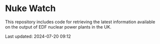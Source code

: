 # Nuke Watch

This repository includes code for retrieving the latest information available on the output of EDF nuclear power plants in the UK.

Last updated: 2024-07-20 09:12